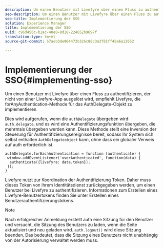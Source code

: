 ```yaml
---
description: Um einen Benutzer mit Livefyre über einen Fluss zu authentifizieren, der nicht von einer Livefyre-App ausgelöst wird, empfiehlt Livefyre, die forAnyAuthentication-Methode für das AuthDelegate-Objekt zu implementieren.
seo-description: Um einen Benutzer mit Livefyre über einen Fluss zu authentifizieren, der nicht von einer Livefyre-App ausgelöst wird, empfiehlt Livefyre, die forAnyAuthentication-Methode für das AuthDelegate-Objekt zu implementieren.
seo-title: Implementierung der SSO
solution: Experience Manager
title: Implementierung der SSO
uuid: c96d456c-b1ac-40e0-8d18-224652b9697f
translation-type: tm+mt
source-git-commit: 67aeb3de964473b326c88c3a3f81ff48a6a12652

---
```



# Implementierung der SSO{#implementing-sso}

Um einen Benutzer mit Livefyre über einen Fluss zu authentifizieren, der nicht von einer Livefyre-App ausgelöst wird, empfiehlt Livefyre, die forAnyAuthentication-Methode für das AuthDelegate-Objekt zu implementieren.

Dies wird aufgerufen, wenn die `authDelegate` übergeben wird `auth.delegate`, und es wird eine Authentifizierungsfunktion übergeben, die mehrmals übergeben werden kann. Diese Methode stellt eine Inversion der Steuerung für Authentifizierungsereignisse bereit, sodass Ihr System sich selbst enthalten `AuthDelegateobject` kann, ohne dass ein globaler Verweis auf auth erforderlich ist.

```
authDelegate.forEachAuthentication = function (authenticate) { 
 window.addEventListener('userAuthenticated', function(data) { 
  authenticate({livefyre: data.token}); 
 }); 
}
```

Livefyre nutzt zur Koordination der Authentifizierung Token. Daher muss dieses Token von Ihrem Identitätsdienst zurückgegeben werden, um einen Benutzer bei Livefyre zu authentifizieren. Informationen zum Erstellen eines Livefyre-Benutzertokens finden Sie unter Erstellen eines Benutzerauthentifizierungstokens.

>[!NOTE]
>
>Nach erfolgreicher Anmeldung erstellt auth eine Sitzung für den Benutzer und versucht, die Sitzung des Benutzers zu laden, wenn die Seite aktualisiert und neu geladen wird. `auth.logout()` wird diese Sitzung beenden. Das bedeutet, dass die Sitzung eines Benutzers nicht unabhängig von der Autorisierung verwaltet werden muss.

